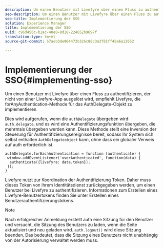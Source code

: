 ```yaml
---
description: Um einen Benutzer mit Livefyre über einen Fluss zu authentifizieren, der nicht von einer Livefyre-App ausgelöst wird, empfiehlt Livefyre, die forAnyAuthentication-Methode für das AuthDelegate-Objekt zu implementieren.
seo-description: Um einen Benutzer mit Livefyre über einen Fluss zu authentifizieren, der nicht von einer Livefyre-App ausgelöst wird, empfiehlt Livefyre, die forAnyAuthentication-Methode für das AuthDelegate-Objekt zu implementieren.
seo-title: Implementierung der SSO
solution: Experience Manager
title: Implementierung der SSO
uuid: c96d456c-b1ac-40e0-8d18-224652b9697f
translation-type: tm+mt
source-git-commit: 67aeb3de964473b326c88c3a3f81ff48a6a12652

---
```



# Implementierung der SSO{#implementing-sso}

Um einen Benutzer mit Livefyre über einen Fluss zu authentifizieren, der nicht von einer Livefyre-App ausgelöst wird, empfiehlt Livefyre, die forAnyAuthentication-Methode für das AuthDelegate-Objekt zu implementieren.

Dies wird aufgerufen, wenn die `authDelegate` übergeben wird `auth.delegate`, und es wird eine Authentifizierungsfunktion übergeben, die mehrmals übergeben werden kann. Diese Methode stellt eine Inversion der Steuerung für Authentifizierungsereignisse bereit, sodass Ihr System sich selbst enthalten `AuthDelegateobject` kann, ohne dass ein globaler Verweis auf auth erforderlich ist.

```
authDelegate.forEachAuthentication = function (authenticate) { 
 window.addEventListener('userAuthenticated', function(data) { 
  authenticate({livefyre: data.token}); 
 }); 
}
```

Livefyre nutzt zur Koordination der Authentifizierung Token. Daher muss dieses Token von Ihrem Identitätsdienst zurückgegeben werden, um einen Benutzer bei Livefyre zu authentifizieren. Informationen zum Erstellen eines Livefyre-Benutzertokens finden Sie unter Erstellen eines Benutzerauthentifizierungstokens.

>[!NOTE]
>
>Nach erfolgreicher Anmeldung erstellt auth eine Sitzung für den Benutzer und versucht, die Sitzung des Benutzers zu laden, wenn die Seite aktualisiert und neu geladen wird. `auth.logout()` wird diese Sitzung beenden. Das bedeutet, dass die Sitzung eines Benutzers nicht unabhängig von der Autorisierung verwaltet werden muss.

